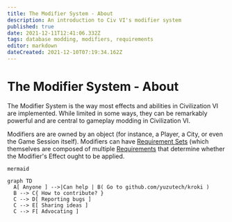 ```yaml
---
title: The Modifier System - About
description: An introduction to Civ VI's modifier system
published: true
date: 2021-12-11T12:41:06.332Z
tags: database modding, modifiers, requirements
editor: markdown
dateCreated: 2021-12-10T07:19:34.162Z
---
```


# The Modifier System - About
The Modifier System is the way most effects and abilities in Civilization VI are implemented. While limited in some ways, they can be remarkably powerful and are central to gameplay modding in Civilization VI.

Modifiers are are owned by an object (for instance, a Player, a City, or even the Game Session itself). Modifiers can have [Requirement Sets](/database-modding/modifier-system/requirement-sets) (which themselves are composed of multiple [Requirements](/database-modding/modifier-system/requirements) that determine whether the Modifier's Effect ought to be applied.

```kroki
mermaid

graph TD
  A[ Anyone ] -->|Can help | B( Go to github.com/yuzutech/kroki )
  B --> C{ How to contribute? }
  C --> D[ Reporting bugs ]
  C --> E[ Sharing ideas ]
  C --> F[ Advocating ]
```